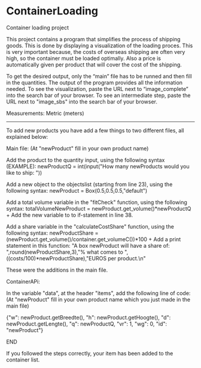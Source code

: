 # ContainerLoading
Container loading project

This project contains a program that simplifies the process of shipping goods. This is done by
displaying a visualization of the loading proces. This is very important because, the costs of
overseas shipping are often very high, so the container must be loaded optimally. Also a price
is automatically given per product that will cover the cost of the shipping.

To get the desired output, only the “main” file has to be runned and then fill in the quantities.
The output of the program provides all the information needed. To see the visualization, paste 
the URL next to “image_complete” into the search bar of your browser. To see an intermediate 
step, paste the URL next to "image_sbs" into the search bar of your browser.

Measurements: Metric (meters)

--------------------------------------------------------------------------------------------------

To add new products you have add a few things to two different files, all explained below:

Main file:
(At "newProduct" fill in your own product name)

Add the product to the quantity input, using the following syntax (EXAMPLE):
newProductQ = int(input("How many newProducts would you like to ship: "))

Add a new object to the objectslist (starting from line 23), using the following syntax:
newProduct = Box(0.5,0.5,0.5,"default")

Add a total volume variable in the "fitCheck" function, using the following syntax:
totalVolumeNewProduct = newProduct.get_volume()*newProductQ
+
Add the new variable to to if-statement in line 38.

Add a share variable in the "calculateCostShare" function, using the following syntax:
newProductShare = (newProduct.get_volume()/container.get_volumeC())*100
+
Add a print statement in this function:
 "A box newProduct will have a share of: ",round(newProductShare,3),"% what comes to ",((costs/100)*newProductShare),"EUROS per product.\n"
 
These were the additions in the main file.

ContainerAPi:

In the variable "data", at the header "items", add the following line of code:
(At "newProduct" fill in your own product name which you just made in the main file)

{"w": newProduct.getBreedte(), "h": newProduct.getHoogte(), "d": newProduct.getLengte(), "q": newProductQ, "vr": 1, "wg": 0, "id": "newProduct"}

END

If you followed the steps correctly, your item has been added to the container list.
